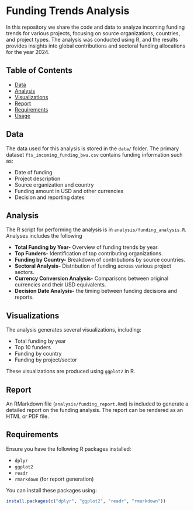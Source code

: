 # Funding Trends Analysis

In this repository we share the code and data to analyze incoming funding trends for various projects, focusing on source organizations, countries, and project types. The analysis was conducted using R, and the results provides insights into global contributions and sectoral funding allocations for the year 2024.

## Table of Contents
- [Data](#data)
- [Analysis](#analysis)
- [Visualizations](#visualizations)
- [Report](#report)
- [Requirements](#requirements)
- [Usage](#usage)

## Data
The data used for this analysis is stored in the `data/` folder. The primary dataset `fts_incoming_funding_bwa.csv` contains funding information such as:
- Date of funding
- Project description
- Source organization and country
- Funding amount in USD and other currencies
- Decision and reporting dates

## Analysis
The R script for performing the analysis is in `analysis/funding_analysis.R`. Analyses includes the following
- **Total Funding by Year-** Overview of funding trends by year.
- **Top Funders-** Identification of top contributing organizations.
- **Funding by Country-** Breakdown of contributions by source countries.
- **Sectoral Analysis-** Distribution of funding across various project sectors.
- **Currency Conversion Analysis-** Comparisons between original currencies and their USD equivalents.
- **Decision Date Analysis-** the timing between funding decisions and reports.

## Visualizations
The analysis generates several visualizations, including:
- Total funding by year
- Top 10 funders
- Funding by country
- Funding by project/sector

These visualizations are produced using `ggplot2` in R.

## Report
An RMarkdown file (`analysis/funding_report.Rmd`) is included to generate a detailed report on the funding analysis. The report can be rendered as an HTML or PDF file.

## Requirements
Ensure you have the following R packages installed:
- `dplyr`
- `ggplot2`
- `readr`
- `rmarkdown` (for report generation)

You can install these packages using:
```r
install.packages(c("dplyr", "ggplot2", "readr", "rmarkdown"))
